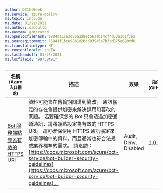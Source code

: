 ```yaml
---
author: DCtheGeek
ms.service: azure-policy
ms.topic: include
ms.date: 01/21/2021
ms.author: dacoulte
ms.custom: generated
ms.openlocfilehash: e884d11aa3d86a2d9e156aeb14cf4d53a301f2b2
ms.sourcegitcommit: 75041f1bce98b1d20cd93945a7b3bd875e6999d0
ms.translationtype: MT
ms.contentlocale: zh-TW
ms.lasthandoff: 01/22/2021
ms.locfileid: "98738491"
---
```

|名稱<br /><sub>(Azure 入口網站)</sub> |描述 |效果 |版本<br /><sub>(GitHub)</sub> |
|---|---|---|---|
|[Bot 服務端點應為有效的 HTTPS URI](https://portal.azure.com/#blade/Microsoft_Azure_Policy/PolicyDetailBlade/definitionId/%2Fproviders%2FMicrosoft.Authorization%2FpolicyDefinitions%2F6164527b-e1ee-4882-8673-572f425f5e0a) |資料可能會在傳輸期間遭到篡改。 通訊協定的存在會提供加密來解決誤用和篡改的問題。 若要確保您的 Bot 只會透過加密通道通訊，請將端點設定為有效的 HTTPS URI。 這可確保使用 HTTPS 通訊協定來加密傳輸中的資料，而且通常也符合法規或業界標準的需求。 請造訪： [https://docs.microsoft.com/azure/bot-service/bot-builder-security-guidelines](https://docs.microsoft.com/azure/bot-service/bot-builder-security-guidelines)。 |Audit, Deny, Disabled |[1.0.0](https://github.com/Azure/azure-policy/blob/master/built-in-policies/policyDefinitions/Bot%20Services/BotService_ValidEndpoint_Audit.json) |
